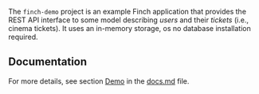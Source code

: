 The `finch-demo` project is an example Finch application that provides the REST API interface to some model describing 
_users_ and their _tickets_ (i.e., cinema tickets). It uses an in-memory storage, os no database installation required.  

Documentation
-------------
For more details, see section [Demo](/docs.md#demo) in the [docs.md](/docs.md) file.
